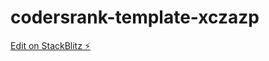# codersrank-template-xczazp

[Edit on StackBlitz ⚡️](https://stackblitz.com/edit/codersrank-template-xczazp)